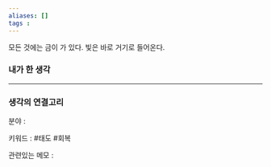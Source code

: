 ```yaml
---
aliases: []
tags : 
---
```

모든 것에는 금이 가 있다. 빛은 바로 거기로 들어온다.
### 내가 한 생각

---
### 생각의 연결고리
분야 : 

키워드 : #태도 #회복


관련있는 메모 : 
